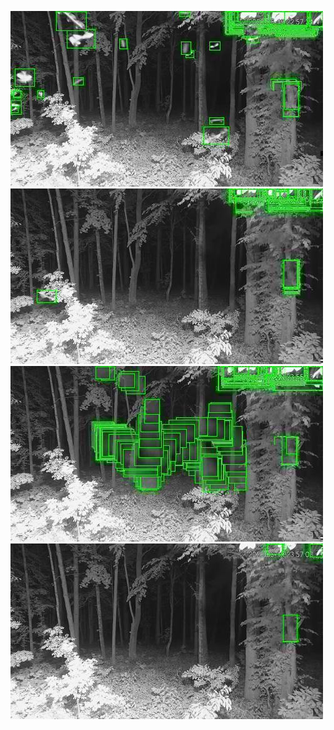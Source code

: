 ![20200619-222728-225733](in/20200619/20200619-222728-225733_0_.jpg)
![20200619-225738-232743](in/20200619/20200619-225738-232743_0_.jpg)
![20200619-232748-235753](in/20200619/20200619-232748-235753_0_.jpg)
![20200619-235758-000003](in/20200619/20200619-235758-000003_0_.jpg)
